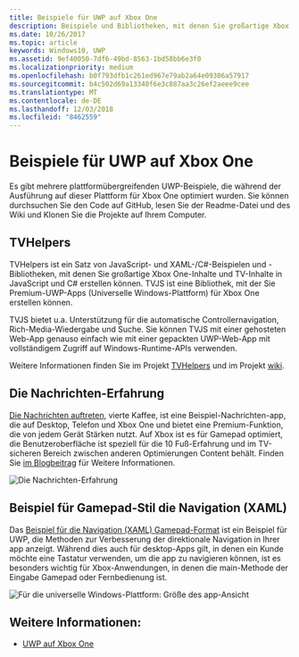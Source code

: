 ```yaml
---
title: Beispiele für UWP auf Xbox One
description: Beispiele und Bibliotheken, mit denen Sie großartige Xbox One- und TV-Inhalte erstellen können.
ms.date: 10/26/2017
ms.topic: article
keywords: Windows10, UWP
ms.assetid: 9ef40050-7df6-49bd-8563-1bd58bb6e3f0
ms.localizationpriority: medium
ms.openlocfilehash: b0f793dfb1c261ed967e79ab2a64e09306a57917
ms.sourcegitcommit: b4c502d69a13340f6e3c887aa3c26ef2aeee9cee
ms.translationtype: MT
ms.contentlocale: de-DE
ms.lasthandoff: 12/03/2018
ms.locfileid: "8462559"
---
```

# <a name="uwp-on-xbox-one-samples"></a>Beispiele für UWP auf Xbox One

Es gibt mehrere plattformübergreifenden UWP-Beispiele, die während der Ausführung auf dieser Plattform für Xbox One optimiert wurden. Sie können durchsuchen Sie den Code auf GitHub, lesen Sie der Readme-Datei und des Wiki und Klonen Sie die Projekte auf Ihrem Computer.

## <a name="tvhelpers"></a>TVHelpers

TVHelpers ist ein Satz von JavaScript- und XAML-/C#-Beispielen und -Bibliotheken, mit denen Sie großartige Xbox One-Inhalte und TV-Inhalte in JavaScript und C# erstellen können. TVJS ist eine Bibliothek, mit der Sie Premium-UWP-Apps (Universelle Windows-Plattform) für Xbox One erstellen können.

TVJS bietet u.a. Unterstützung für die automatische Controllernavigation, Rich-Media-Wiedergabe und Suche. Sie können TVJS mit einer gehosteten Web-App genauso einfach wie mit einer gepackten UWP-Web-App mit vollständigem Zugriff auf Windows-Runtime-APIs verwenden.

Weitere Informationen finden Sie im Projekt [TVHelpers](https://github.com/Microsoft/TVHelpers) und im Projekt [wiki](https://github.com/Microsoft/TVHelpers/wiki).

## <a name="the-news-experience"></a>Die Nachrichten-Erfahrung

[Die Nachrichten auftreten](https://github.com/Microsoft/uwp-experiences/tree/news/apps/News), vierte Kaffee, ist eine Beispiel-Nachrichten-app, die auf Desktop, Telefon und Xbox One und bietet eine Premium-Funktion, die von jedem Gerät Stärken nutzt. Auf Xbox ist es für Gamepad optimiert, die Benutzeroberfläche ist speziell für die 10 Fuß-Erfahrung und im TV-sicheren Bereich zwischen anderen Optimierungen Content behält. Finden Sie [im Blogbeitrag](https://blogs.windows.com/buildingapps/2016/09/09/tailoring-your-app-for-xbox-and-the-tv-app-dev-on-xbox-series/) für Weitere Informationen.

![Die Nachrichten-Erfahrung](images/samples-1.png)

## <a name="gamepad-style-navigation-xaml-sample"></a>Beispiel für Gamepad-Stil die Navigation (XAML)

Das [Beispiel für die Navigation (XAML) Gamepad-Format](https://github.com/Microsoft/Windows-universal-samples/tree/master/Samples/XamlGamepadNavigation) ist ein Beispiel für UWP, die Methoden zur Verbesserung der direktionale Navigation in Ihrer app anzeigt. Während dies auch für desktop-Apps gilt, in denen ein Kunde möchte eine Tastatur verwenden, um die app zu navigieren können, ist es besonders wichtig für Xbox-Anwendungen, in denen die main-Methode der Eingabe Gamepad oder Fernbedienung ist.

![Für die universelle Windows-Plattform: Größe des app-Ansicht](images/samples-2.png)

## <a name="see-also"></a>Weitere Informationen:

- [UWP auf Xbox One](index.md)
